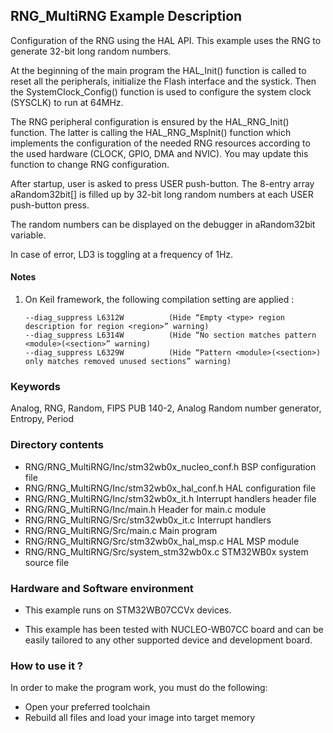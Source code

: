 ## <b>RNG_MultiRNG Example Description</b>
  
Configuration of the RNG using the HAL API. This example uses the RNG to generate 32-bit long random numbers.

At the beginning of the main program the HAL_Init() function is called to reset 
all the peripherals, initialize the Flash interface and the systick.
Then the SystemClock_Config() function is used to configure the system
clock (SYSCLK) to run at 64MHz.

The RNG peripheral configuration is ensured by the HAL_RNG_Init() function.
The latter is calling the HAL_RNG_MspInit() function which implements
the configuration of the needed RNG resources according to the used hardware (CLOCK, 
GPIO, DMA and NVIC). You may update this function to change RNG configuration.

After startup, user is asked to press USER push-button.
The 8-entry array aRandom32bit[] is filled up by 32-bit long random numbers 
at each USER push-button press.

 
The random numbers can be displayed on the debugger in aRandom32bit variable.

In case of error, LD3 is toggling at a frequency of 1Hz.

#### <b>Notes</b>
                                            
 1. On Keil framework, the following compilation setting are applied :
    
        --diag_suppress L6312W          (Hide “Empty <type> region description for region <region>” warning)
        --diag_suppress L6314W          (Hide “No section matches pattern <module>(<section>” warning)
        --diag_suppress L6329W          (Hide “Pattern <module>(<section>) only matches removed unused sections” warning)

### <b>Keywords</b>

Analog, RNG, Random, FIPS PUB 140-2, Analog Random number generator, Entropy, Period

### <b>Directory contents</b> 

  - RNG/RNG_MultiRNG/Inc/stm32wb0x_nucleo_conf.h     BSP configuration file
  - RNG/RNG_MultiRNG/Inc/stm32wb0x_hal_conf.h              HAL configuration file
  - RNG/RNG_MultiRNG/Inc/stm32wb0x_it.h                    Interrupt handlers header file
  - RNG/RNG_MultiRNG/Inc/main.h                                  Header for main.c module
  - RNG/RNG_MultiRNG/Src/stm32wb0x_it.c                    Interrupt handlers
  - RNG/RNG_MultiRNG/Src/main.c                                  Main program
  - RNG/RNG_MultiRNG/Src/stm32wb0x_hal_msp.c               HAL MSP module 
  - RNG/RNG_MultiRNG/Src/system_stm32wb0x.c                STM32WB0x system source file

     
### <b>Hardware and Software environment</b> 

  - This example runs on STM32WB07CCVx devices.
  
  - This example has been tested with NUCLEO-WB07CC board and can be
    easily tailored to any other supported device and development board.

### <b>How to use it ?</b> 

In order to make the program work, you must do the following:

 - Open your preferred toolchain 
 - Rebuild all files and load your image into target memory